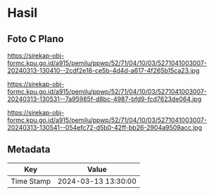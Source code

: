 # Hasil

## Foto C Plano

https://sirekap-obj-formc.kpu.go.id/a915/pemilu/ppwp/52/71/04/10/03/5271041003007-20240313-130410--2cdf2e18-ce5b-4d4d-a617-4f265b15ca23.jpg

https://sirekap-obj-formc.kpu.go.id/a915/pemilu/ppwp/52/71/04/10/03/5271041003007-20240313-130531--7a95985f-d8bc-4987-bfd9-fcd7623de064.jpg

https://sirekap-obj-formc.kpu.go.id/a915/pemilu/ppwp/52/71/04/10/03/5271041003007-20240313-130541--054efc72-d5b0-42ff-bb26-2904a9509acc.jpg


## Metadata

| Key        | Value               |
| ---------- | ------------------- |
| Time Stamp | 2024-03-13 13:30:00 |



